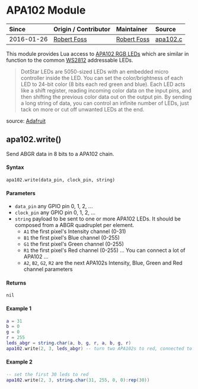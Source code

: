 # APA102 Module
| Since  | Origin / Contributor  | Maintainer  | Source  |
| :----- | :-------------------- | :---------- | :------ |
| 2016-01-26 | [Robert Foss](https://github.com/robertfoss)| [Robert Foss](https://github.com/robertfoss)| [apa102.c](../../app/modules/apa102.c)|

This module provides Lua access to [APA102 RGB LEDs](https://youtu.be/UYvC-hukz-0) which are similar in function to the common [WS2812](ws2812) addressable LEDs.

> DotStar LEDs are 5050-sized LEDs with an embedded micro controller inside the LED. You can set the color/brightness of each LED to 24-bit color (8 bits each red green and blue). Each LED acts like a shift register, reading incoming color data on the input pins, and then shifting the previous color data out on the output pin. By sending a long string of data, you can control an infinite number of LEDs, just tack on more or cut off unwanted LEDs at the end.

source: [Adafruit](https://www.adafruit.com/products/2343)

## apa102.write()
Send ABGR data in 8 bits to a APA102 chain.

#### Syntax
`apa102.write(data_pin, clock_pin, string)`

#### Parameters
- `data_pin` any GPIO pin 0, 1, 2, ...
- `clock_pin` any GPIO pin 0, 1, 2, ...
- `string` payload to be sent to one or more APA102 LEDs.
  It should be composed from a ABGR quadruplet per element.
    - `A1` the first pixel's Intensity channel (0-31)
    - `B1` the first pixel's Blue channel (0-255)<br />
    - `G1` the first pixel's Green channel (0-255)
    - `R1` the first pixel's Red channel (0-255)
    ... You can connect a lot of APA102 ...
    - `A2`, `B2`, `G2`, `R2` are the next APA102s Intensity, Blue, Green and Red channel parameters

#### Returns
`nil`

#### Example 1
```lua
a = 31
b = 0
g = 0
r = 255
leds_abgr = string.char(a, b, g, r, a, b, g, r)
apa102.write(2, 3, leds_abgr) -- turn two APA102s to red, connected to data_pin 2 and clock_pin 3
```

#### Example 2
```lua
-- set the first 30 leds to red
apa102.write(2, 3, string.char(31, 255, 0, 0):rep(30))
```
